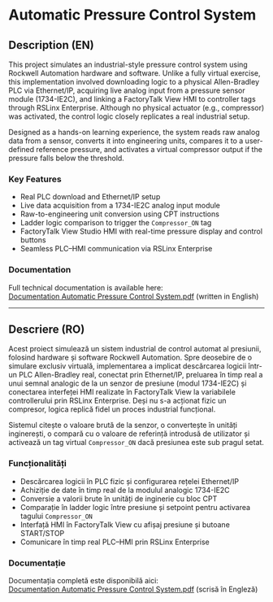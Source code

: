 # Automatic Pressure Control System

## Description (EN)

This project simulates an industrial-style pressure control system using Rockwell Automation hardware and software. Unlike a fully virtual exercise, this implementation involved downloading logic to a physical Allen-Bradley PLC via Ethernet/IP, acquiring live analog input from a pressure sensor module (1734-IE2C), and linking a FactoryTalk View HMI to controller tags through RSLinx Enterprise. Although no physical actuator (e.g., compressor) was activated, the control logic closely replicates a real industrial setup.

Designed as a hands-on learning experience, the system reads raw analog data from a sensor, converts it into engineering units, compares it to a user-defined reference pressure, and activates a virtual compressor output if the pressure falls below the threshold.

### Key Features
- Real PLC download and Ethernet/IP setup  
- Live data acquisition from a 1734-IE2C analog input module  
- Raw-to-engineering unit conversion using CPT instructions  
- Ladder logic comparison to trigger the `Compressor_ON` tag  
- FactoryTalk View Studio HMI with real-time pressure display and control buttons  
- Seamless PLC–HMI communication via RSLinx Enterprise  

### Documentation
Full technical documentation is available here:  
[Documentation Automatic Pressure Control System.pdf](./Documentation%20Automatic%20Pressure%20Control%20System.pdf) (written in English)

---

## Descriere (RO)

Acest proiect simulează un sistem industrial de control automat al presiunii, folosind hardware și software Rockwell Automation. Spre deosebire de o simulare exclusiv virtuală, implementarea a implicat descărcarea logicii într-un PLC Allen-Bradley real, conectat prin Ethernet/IP, preluarea în timp real a unui semnal analogic de la un senzor de presiune (modul 1734-IE2C) și conectarea interfeței HMI realizate în FactoryTalk View la variabilele controllerului prin RSLinx Enterprise. Deși nu s-a acționat fizic un compresor, logica replică fidel un proces industrial funcțional.

Sistemul citește o valoare brută de la senzor, o convertește în unități inginerești, o compară cu o valoare de referință introdusă de utilizator și activează un tag virtual `Compressor_ON` dacă presiunea este sub pragul setat.

### Funcționalități
- Descărcarea logicii în PLC fizic și configurarea rețelei Ethernet/IP  
- Achiziție de date în timp real de la modulul analogic 1734-IE2C  
- Conversie a valorii brute în unități de inginerie cu bloc CPT  
- Comparație în ladder logic între presiune și setpoint pentru activarea tagului `Compressor_ON`  
- Interfață HMI în FactoryTalk View cu afișaj presiune și butoane START/STOP  
- Comunicare în timp real PLC–HMI prin RSLinx Enterprise  

### Documentație
Documentația completă este disponibilă aici:  
[Documentation Automatic Pressure Control System.pdf](./Documentation%20Automatic%20Pressure%20Control%20System.pdf) (scrisă în Engleză)

